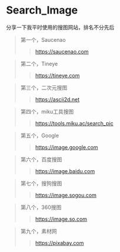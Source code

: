 # Search_Image
分享一下我平时使用的搜图网站，排名不分先后

> 第一个，Saucenao
> > https://saucenao.com

> 第二个，Tineye
> > https://tineye.com

> 第三个，二次元搜图
> > https://ascii2d.net

> 第四个，miku工具搜图
> > https://tools.miku.ac/search_pic

> 第五个，Google
> > https://image.google.com

> 第六个，百度搜图
> > https://image.baidu.com

> 第七个，搜狗搜图
> > https://image.sogou.com

> 第八个，360搜图
> > https://image.so.com

> 第九个，素材网
> > https://pixabay.com
